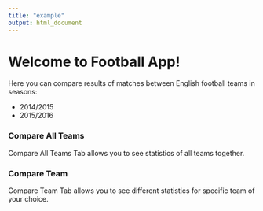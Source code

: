 ```yaml
---
title: "example"
output: html_document
---
```


# Welcome to Football App!


Here you can compare results of matches between English football teams in seasons: 
* 2014/2015 
* 2015/2016 


### Compare All Teams

Compare All Teams Tab allows you to see statistics of all teams together.

### Compare Team

Compare Team Tab allows you to see different statistics for specific team of your choice.